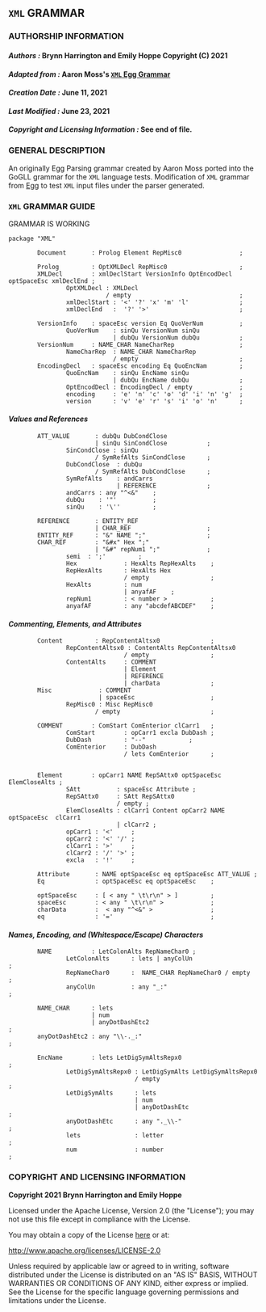 ## **`XML` GRAMMAR**
### **AUTHORSHIP INFORMATION**
#### *Authors :* Brynn Harrington and Emily Hoppe Copyright (C) 2021
#### *Adapted from :* Aaron Moss's [`XML` Egg Grammar](https://github.com/bruceiv/egg/blob/deriv/grammars/XML-u.egg)
#### *Creation Date :* June 11, 2021 
#### *Last Modified :* June 23, 2021
#### *Copyright and Licensing Information :* See end of file.

### **GENERAL DESCRIPTION**
An originally Egg Parsing grammar created by Aaron Moss ported into the GoGLL grammar for the `XML` language tests. Modification of `XML` grammar from [Egg](https://github.com/bruceiv/egg/blob/deriv/grammars/XML-u.egg) to test `XML` input files under the parser generated.
### **`XML` GRAMMAR GUIDE**
GRAMMAR IS WORKING 


```
package "XML"

        Document       : Prolog Element RepMisc0                ;

        Prolog 	       : OptXMLDecl RepMisc0                    ;
        XMLDecl        : xmlDeclStart VersionInfo OptEncodDecl optSpaceEsc xmlDeclEnd ;
                OptXMLDecl : XMLDecl 
                           / empty                              ;
                xmlDeclStart : '<' '?' 'x' 'm' 'l'              ;
                xmlDeclEnd   :  '?' '>'                         ;

        VersionInfo    : spaceEsc version Eq QuoVerNum          ;
                QuoVerNum    : sinQu VersionNum sinQu  
                             | dubQu VersionNum dubQu           ;
        VersionNum     : NAME_CHAR NameCharRep                  ;
                NameCharRep  : NAME_CHAR NameCharRep
                             / empty                            ;
        EncodingDecl   : spaceEsc encoding Eq QuoEncNam         ;
                QuoEncNam    : sinQu EncName sinQu  
                             | dubQu EncName dubQu              ;
                OptEncodDecl : EncodingDecl / empty             ;
                encoding     : 'e' 'n' 'c' 'o' 'd' 'i' 'n' 'g'  ;
                version      : 'v' 'e' 'r' 's' 'i' 'o' 'n'      ;
```
#### ***Values and References***
```
        ATT_VALUE       : dubQu DubCondClose 
                        | sinQu SinCondClose           ;
                SinCondClose : sinQu
                        / SymRefAlts SinCondClose      ;
                DubCondClose  : dubQu 
                        / SymRefAlts DubCondClose      ;
                SymRefAlts    : andCarrs
                              | REFERENCE              ;
                andCarrs : any "^<&"    ;
                dubQu    : '"'          ;
                sinQu    : '\''         ;

        REFERENCE       : ENTITY_REF 
                        | CHAR_REF                     ;
        ENTITY_REF      : "&" NAME ";"                 ;
        CHAR_REF        : "&#x" Hex ";"  
                        | "&#" repNum1 ";"             ;
                semi  : ';'         ;  
                Hex             : HexAlts RepHexAlts    ;
                RepHexAlts      : HexAlts Hex
                                / empty                 ;
                HexAlts         : num
                                | anyafAF    ;  
                repNum1         : < number >            ;
                anyafAF         : any "abcdefABCDEF"    ;
```
#### ***Commenting, Elements, and Attributes***
```
        Content         : RepContentAltsx0              ;
                RepContentAltsx0 : ContentAlts RepContentAltsx0
                                / empty                 ;
                ContentAlts     : COMMENT 
                                | Element 
                                | REFERENCE 
                                | charData              ;
        Misc 	         : COMMENT 
                         | spaceEsc                     ; 
                RepMisc0 : Misc RepMisc0 
                        / empty                         ;

        COMMENT        : ComStart ComEnterior clCarr1   ;
                ComStart        : opCarr1 excla DubDash ;
                DubDash         : "--"            ;
                ComEnterior     : DubDash 
                                / lets ComEnterior      ;


        Element        : opCarr1 NAME RepSAttx0 optSpaceEsc  ElemCloseAlts ;
                SAtt          : spaceEsc Attribute ;
                RepSAttx0     : SAtt RepSAttx0  
                              / empty ;
                ElemCloseAlts : clCarr1 Content opCarr2 NAME optSpaceEsc  clCarr1 
                              | clCarr2 ;
                opCarr1 : '<'     ;
                opCarr2 : '<' '/' ;
                clCarr1 : '>'     ;
                clCarr2 : '/' '>' ;
                excla   : '!'     ;

        Attribute       : NAME optSpaceEsc eq optSpaceEsc ATT_VALUE ;
        Eq              : optSpaceEsc eq optSpaceEsc    ;

        optSpaceEsc     : [ < any " \t\r\n" > ]         ;
        spaceEsc        : < any " \t\r\n" >             ;
        charData        :  < any "^<&" >                ;
        eq              : '='                           ;
```
#### ***Names, Encoding, and (Whitespace/Escape) Characters***
```
        NAME           : LetColonAlts RepNameChar0 ;
                LetColonAlts      : lets | anyColUn                     ;
                RepNameChar0      :  NAME_CHAR RepNameChar0 / empty     ;
                anyColUn          : any "_:"                            ; 

        NAME_CHAR      : lets 
                       | num
                       | anyDotDashEtc2                                 ;
        anyDotDashEtc2 : any "\\-._:"                                   ;

        EncName        : lets LetDigSymAltsRepx0                        ;
                LetDigSymAltsRepx0 : LetDigSymAlts LetDigSymAltsRepx0
                                   / empty                              ;
                LetDigSymAlts      : lets 
                                   | num
                                   | anyDotDashEtc                      ;
                anyDotDashEtc      : any "._\\-"                        ;
                lets               : letter                             ;
                num                : number                                ;

```

### **COPYRIGHT AND LICENSING INFORMATION**
**Copyright 2021 Brynn Harrington and Emily Hoppe**

Licensed under the Apache License, Version 2.0 (the "License"); you may not use this file except in compliance with the License.

You may obtain a copy of the License [here](http://www.apache.org/licenses/LICENSE-2.0) or at:

http://www.apache.org/licenses/LICENSE-2.0

Unless required by applicable law or agreed to in writing, software distributed under the License is distributed on an "AS IS" BASIS, WITHOUT WARRANTIES OR CONDITIONS OF ANY KIND, either express or implied. See the License for the specific language governing permissions and limitations under the License.